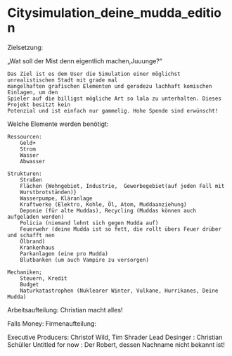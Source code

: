 # Citysimulation_deine_mudda_edition
Zielsetzung:

„Wat soll der Mist denn eigentlich machen,Juuunge?“

	Das Ziel ist es dem User die Simulation einer möglichst unrealistischen Stadt mit grade mal 
	mangelhaften grafischen Elementen und geradezu lachhaft komischen Einlagen, um den 
	Spieler auf die billigst mögliche Art so lala zu unterhalten. Dieses Projekt besitzt kein 	
	Potenzial und ist einfach nur gammelig. Hohe Spende sind erwünscht!

Welche Elemente werden benötigt:

	Ressourcen:
		Geld+
		Strom
		Wasser
		Abwasser

	Strukturen:
		Straßen
		Flächen {Wohngebiet, Industrie,  Gewerbegebiet(auf jeden Fall mit 
		Wurstbrotständen)}
		Wasserpumpe, Kläranlage
		Kraftwerke (Elektro, Kohle, Öl, Atom, Muddaanziehung)
		Deponie (für alte Muddas), Recycling (Muddas können auch aufgeladen werden)
		Policia (niemand lehnt sich gegen Mudda auf)
		Feuerwehr (deine Mudda ist so fett, die rollt übers Feuer drüber und schafft nen 
		Ölbrand)
		Krankenhaus
		Parkanlagen (eine pro Mudda)
		Blutbanken (um auch Vampire zu versorgen)

	Mechaniken; 
		Steuern, Kredit
		Budget
		Naturkatastrophen (Nuklearer Winter, Vulkane, Hurrikanes, Deine Mudda)
				

Arbeitsaufteilung:
Christian macht alles!

Falls Money:
Firmenaufteilung:

Executive Producers: Christof Wild, Tim Shrader
Lead Desinger : Christian Schüller
Untitled for now : Der Robert, dessen Nachname nicht bekannt ist!
